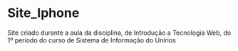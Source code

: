 # Site_Iphone
Site criado durante a aula da disciplina, de Introdução a Tecnologia Web, do 1º período do curso de Sistema de Informação do Unirios
